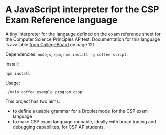 # A JavaScript interpreter for the CSP Exam Reference language

A tiny interpreter for the langauge defined on the exam reference sheet for the Computer Science Principles AP test. Documentation for this language is available [from CollegeBoard](https://secure-media.collegeboard.org/digitalServices/pdf/ap/ap-computer-science-principles-course-and-exam-description.pdf) on page 121.

Dependencies: `nodejs`, `npm`, `npm install -g coffee-script`.

Install:
```
npm install
```

Usage:
```
./main.coffee example_program.cspp
```

This project has two aims:
  - to define a usable grammar for a Droplet mode for the CSP exam language
  - to make CSP exam language runnable, ideally with broad tracing and debugging capabilites, for CSP AP students.
